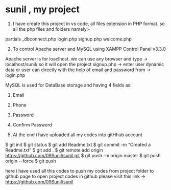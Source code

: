 # sunil , my project

1. I have create this project in vs code, all files extension in PHP format.
so all the php files and folders namely:-

partials
_dbconnect.php
login.php
signup.php
welcome.php

2. To control Apache server and MySQL using XAMPP Control Panel v3.3.0 

Apache server is for loaclhost.
we can use any browser and type -> localhost/sunil/
so it will open the project signup.php -> enter user dynamic data
or user can directly with the help of email and password from -> login.php

MySQL is used for DataBase storage and having 4 fields as:

 1. Email
 2. Phone
 3. Password
 4. Confirm Password

3. At the end i have uploaded all my codes into gitHhub account

$ git init
$ git status
$ git add Readme.txt
$ git commit -m “Created a Readme.txt”
$ git add .
$ git remote add origin https://github.com/09Sunil/sunil.git
$ git push -m origin master
$ git push origin --force
$ git push

here i have used all this codes to push my codes from project folder to github page
to open project codes in github please visit this link -> https://github.com/09Sunil/sunil
